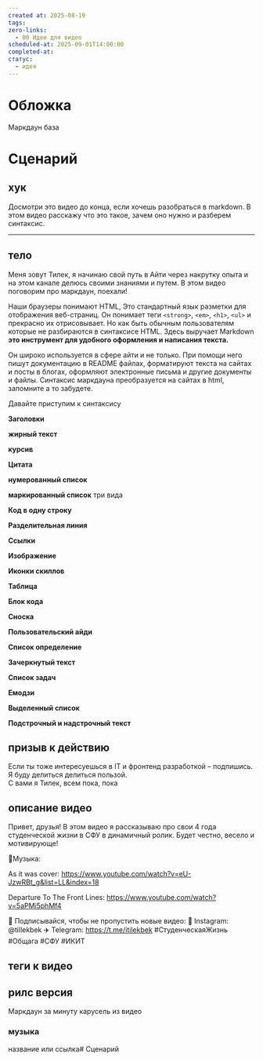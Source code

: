 ```yaml
---
created at: 2025-08-19
tags:
zero-links:
  - 00 Идеи для видео
scheduled-at: 2025-09-01T14:00:00
completed-at:
статус:
  - идея
---
```

# Обложка
Маркдаун база
# Сценарий

## хук
Досмотри это видео до конца, если хочешь разобраться в markdown. В этом видео расскажу что это такое, зачем оно нужно и разберем синтаксис. 

**************** 
## тело

Меня зовут Тилек, я начинаю свой путь в Айти через накрутку опыта и на этом канале делюсь своими знаниями и путем. В этом видео поговорим про маркдаун, поехали!

Наши браузеры понимают HTML, Это стандартный язык разметки для отображения веб-страниц. Он понимает теги `<strong>`, `<em>`, `<h1>`, `<ul>` и прекрасно их отрисовывает. Но как быть обычным пользователям которые не разбираются в синтаксисе HTML. Здесь выручает Markdown **это инструмент для удобного оформления и написания текста.**  

Он широко используется в сфере айти и не только. При помощи него пишут документацию в README файлах, форматируют текста на сайтах и посты в блогах, оформляют электронные письма и другие документы и файлы. Синтаксис маркдауна преобразуется на сайтах в html, запомните а то забудете.

Давайте приступим к синтаксису

**Заголовки**

**жирный текст**

**курсив**

**Цитата**

**нумерованный список**

**маркированный список**
три вида

**Код в одну строку**

**Разделительная линия**

**Ссылки**

**Изображение**

**Иконки скиллов**

**Таблица**

**Блок кода**

**Сноска**

**Пользовательский айди**

**Список определение**

**Зачеркнутый текст**

**Список задач**

**Емодзи**

**Выделенный список**

**Подстрочный и надстрочный текст**



## призыв к действию

Если ты тоже интересуешься в IT и фронтенд разработкой – подпишись. Я буду делиться делиться пользой.  
С вами я Тилек, всем пока, пока

## описание видео

Привет, друзья! В этом видео я рассказываю про свои 4 года студенческой жизни в СФУ в динамичный ролик. Будет честно, весело и мотивирующе!

🎵Музыка: 

As it was cover: https://www.youtube.com/watch?v=eU-JzwRBt_g&list=LL&index=18 

Departure To The Front Lines: https://www.youtube.com/watch?v=5aPMi5phMf4 

🔔 Подписывайся, чтобы не пропустить новые видео: 
📸 Instagram: @tillekbek ✈️ Telegram: https://t.me/itilekbek #СтуденческаяЖизнь #Общага #СФУ #ИКИТ

## теги к видео

## рилс версия 
Маркдаун за минуту
карусель из видео
### музыка
название или ссылка# Сценарий


